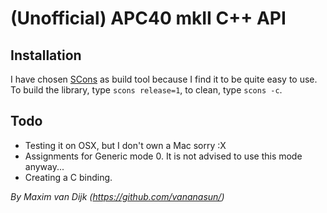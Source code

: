 # (Unofficial) APC40 mkII C++ API

## Installation
I have chosen [SCons](https://scons.org/) as build tool because I find it to be quite easy to use.
To build the library, type `scons release=1`, to clean, type `scons -c`.

## Todo
- Testing it on OSX, but I don\'t own a Mac sorry :X
- Assignments for Generic mode 0. It is not advised to use this mode anyway...
- Creating a C binding.

*By Maxim van Dijk (https://github.com/vananasun/)*
